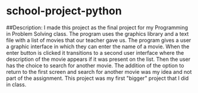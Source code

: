 # school-project-python

##Description:
I made this project as the final project for my Programming in Problem Solving class.
The program uses the graphics library and a text file with a list of movies that our teacher gave us.
The program gives a user a graphic interface in which they can enter the name of a movie. When the enter button is clicked it transitions to a second user interface where the description of the movie appears if it was present on the list. Then the user has the choice to search for another movie.
The addition of the option to return to the first screen and search for another movie was my idea and not part of the assignment.
This project was my first "bigger" project that I did in class.

